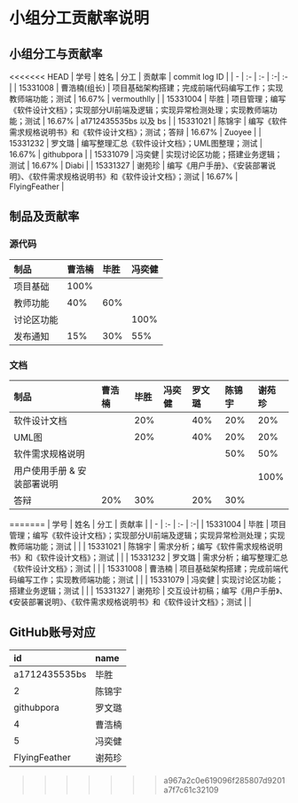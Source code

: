 # 小组分工贡献率说明

## 小组分工与贡献率

<<<<<<< HEAD
| 学号 | 姓名 | 分工 | 贡献率 | commit log ID |
| - | :- | :- | :-| :-|
| 15331008 | 曹浩楠(组长) | 项目基础架构搭建；完成前端代码编写工作；实现教师端功能；测试 | 16.67% | vermouthlly |
| 15331004 | 毕胜 | 项目管理；编写《软件设计文档》；实现部分UI前端及逻辑；实现异常检测处理；实现教师端功能；测试 | 16.67% | a1712435535bs 以及 bs |
| 15331021 | 陈锦宇 | 编写《软件需求规格说明书》和《软件设计文档》；测试；答辩 | 16.67% | Zuoyee |
| 15331232 | 罗文璐 | 编写整理汇总《软件设计文档》；UML图整理；测试 | 16.67% | githubpora |
| 15331079 | 冯奕健 | 实现讨论区功能；搭建业务逻辑；测试 | 16.67% | Diabi |
| 15331327 | 谢苑珍 | 编写《用户手册》、《安装部署说明》、《软件需求规格说明书》和《软件设计文档》；测试 | 16.67% | FlyingFeather |

## 制品及贡献率
### 源代码
|制品|曹浩楠|毕胜|冯奕健 |
|:-|:-|:-|:-|
|项目基础|100%| | |
|教师功能|40%| 60%| |
|讨论区功能| | | 100% |
|发布通知|15% | 30% | 55% |

### 文档
|制品|曹浩楠|毕胜|冯奕健 |罗文璐 | 陈锦宇 |谢苑珍 |
|:-|:-|:-|:-|:-|:-|:-|
|软件设计文档| | 20%| | 40%|20% |20% |
|UML图| | 20%| | 40%|20% |20% |
|软件需求规格说明| | | | | 50%| 50%|
|用户使用手册 & 安装部署说明| | | | | | 100%|
|答辩|20% |30% | | 20%| 30%| |
=======
| 学号 | 姓名 | 分工 | 贡献率 |
| - | :- | :- | :-|
| 15331004 | 毕胜 | 项目管理；编写《软件设计文档》；实现部分UI前端及逻辑；实现异常检测处理；实现教师端功能；测试 |  |
| 15331021 | 陈锦宇 | 需求分析；编写《软件需求规格说明书》和《软件设计文档》；测试 |  |
| 15331232 | 罗文璐 | 需求分析；编写整理汇总《软件设计文档》；测试 |  |
| 15331008 | 曹浩楠 | 项目基础架构搭建；完成前端代码编写工作；实现教师端功能；测试 |  |
| 15331079 | 冯奕健 | 实现讨论区功能；搭建业务逻辑；测试 |  |
| 15331327 | 谢苑珍 | 交互设计初稿；编写《用户手册》、《安装部署说明》、《软件需求规格说明书》和《软件设计文档》；测试 |  |

## GitHub账号对应
|id|name|
|:-|:-|
|a1712435535bs|毕胜|
|2|陈锦宇|
|githubpora|罗文璐|
|4|曹浩楠|
|5|冯奕健|
|FlyingFeather|谢苑珍|
>>>>>>> a967a2c0e619096f285807d9201a7f7c61c32109
